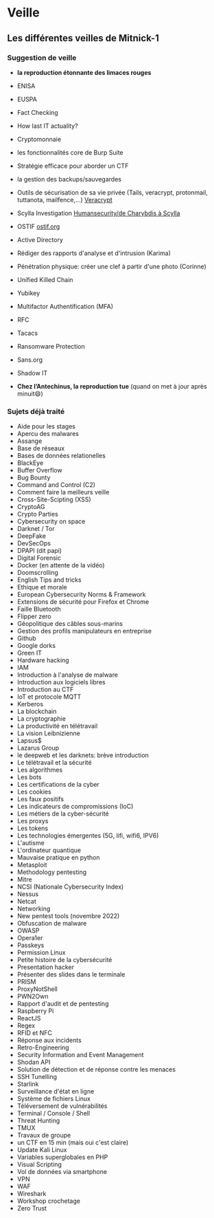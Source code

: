 # Veille

## Les différentes veilles de Mitnick-1

### Suggestion de veille

* **la reproduction étonnante des limaces rouges**

* ENISA
* EUSPA
* Fact Checking
* How last IT actuality?
* Cryptomonnaie
* les fonctionnalités core de Burp Suite
* Stratégie efficace pour aborder un CTF
* la gestion des backups/sauvegardes
* Outils de sécurisation de sa vie privée (Tails, veracrypt, protonmail, tuttanota, mailfence,...) [Veracrypt](https://www.nextinpact.com/article/25539/91703-veracrypt-comment-chiffrer-et-cacher-fichiers-disque-dur-externe-ou-clef-usb)
* Scylla Investigation [Humansecurity/de Charybdis à Scylla](https://www.humansecurity.com/learn/blog/poseidons-offspring-charybdis-and-scylla)
* OSTIF [ostif.org](https://ostif.org/)
* Active Directory 
* Rédiger des rapports d'analyse et d'intrusion (Karima)
* Pénétration physique: créer une clef à partir d'une photo (Corinne)
* Unified Killed Chain
* Yubikey
* Multifactor Authentification (MFA)
* RFC
* Tacacs
* Ransomware Protection
* Sans.org
* Shadow IT

* **Chez l’Antechinus, la reproduction tue** (quand on met à jour après minuit😄)

### Sujets déjà traité

* Aide pour les stages
* Apercu des malwares
* Assange
* Base de réseaux
* Bases de données relationelles
* BlackEye
* Buffer Overflow
* Bug Bounty
* Command and Control (C2)
* Comment faire la meilleurs veille
* Cross-Site-Scipting (XSS)
* CryptoAG
* Crypto Parties
* Cybersecurity on space
* Darknet / Tor
* DeepFake
* DevSecOps
* DPAPI (dit papi)
* Digital Forensic
* Docker (en attente de la vidéo)
* Doomscrolling
* English Tips and tricks
* Ethique et morale
* European Cybersecurity Norms & Framework
* Extensions de sécurité pour Firefox et Chrome
* Faille Bluetooth
* Flipper zero
* Géopolitique des câbles sous-marins
* Gestion des profils manipulateurs en entreprise
* Github
* Google dorks
* Green IT
* Hardware hacking 
* IAM
* Introduction à l'analyse de malware
* Introduction aux logiciels libres
* Introduction au CTF
* IoT et protocole MQTT
* Kerberos
* La blockchain
* La cryptographie
* La productivité en télétravail
* La vision Leibnizienne
* Lapsus$
* Lazarus Group
* le deepweb et les darknets: brève introduction
* Le télétravail et la sécurité
* Les algorithmes
* Les bots
* Les certifications de la cyber
* Les cookies
* Les faux positifs
* Les indicateurs de compromissions (IoC)
* Les métiers de la cyber-sécurité
* Les proxys
* Les tokens
* Les technologies émergentes (5G, lifi, wifi6, IPV6)
* L'autisme
* L'ordinateur quantique
* Mauvaise pratique en python
* Metasploit
* Methodology pentesting
* Mitre
* NCSI (Nationale Cybersecurity Index)
* Nessus
* Netcat
* Networking
* New pentest tools (novembre 2022)
* Obfuscation de malware
* OWASP
* Opera1er
* Passkeys
* Permission Linux
* Petite histoire de la cybersécurité
* Presentation hacker
* Présenter des slides dans le terminale
* PRISM
* ProxyNotShell
* PWN2Own
* Rapport d'audit et de pentesting
* Raspberry Pi
* ReactJS
* Regex
* RFID et NFC
* Réponse aux incidents
* Retro-Engineering
* Security Information and Event Management
* Shodan API
* Solution de détection et de réponse contre les menaces
* SSH Tunelling
* Starlink
* Surveillance d'état en ligne
* Système de fichiers Linux
* Téléversement de vulnérabilités
* Terminal / Console / Shell
* Threat Hunting
* TMUX
* Travaux de groupe
* un CTF en 15 min (mais oui c'est claire)
* Update Kali Linux
* Variables superglobales en PHP
* Visual Scripting
* Vol de données via smartphone
* VPN
* WAF
* Wireshark
* Workshop crochetage
* Zero Trust
